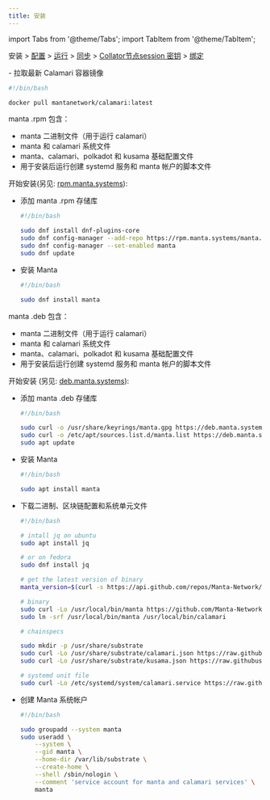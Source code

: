 ```yaml
---
title: 安装
---
```


import Tabs from '@theme/Tabs';
import TabItem from '@theme/TabItem';

安装 > [配置](configuration) > [运行](running) > [同步](sync) > [Collator节点session 密钥](keys) > [绑定](bond)

<Tabs pId="os">

<TabItem value="docker" label="docker">
- 拉取最新 Calamari 容器镜像

```bash
#!/bin/bash

docker pull mantanetwork/calamari:latest
```

</TabItem>
<TabItem value="fedora" label="fedora">

manta .rpm 包含：

- manta 二进制文件（用于运行 calamari）
- manta 和 calamari 系统文件
- manta、calamari、polkadot 和 kusama 基础配置文件
- 用于安装后运行创建 systemd 服务和 manta 帐户的脚本文件

开始安装(另见: [rpm.manta.systems](https://rpm.manta.systems/)):

- 添加 manta .rpm 存储库

    ```bash
    #!/bin/bash

    sudo dnf install dnf-plugins-core
    sudo dnf config-manager --add-repo https://rpm.manta.systems/manta.repo
    sudo dnf config-manager --set-enabled manta
    sudo dnf update
    ```

- 安装 Manta

  ```bash
  #!/bin/bash

  sudo dnf install manta
  ```

</TabItem>
<TabItem value="ubuntu" label="ubuntu">

manta .deb 包含：
- manta 二进制文件（用于运行 calamari）
- manta 和 calamari 系统文件
- manta、calamari、polkadot 和 kusama 基础配置文件
- 用于安装后运行创建 systemd 服务和 manta 帐户的脚本文件

开始安装 (另见: [deb.manta.systems](https://deb.manta.systems/)):

- 添加 manta .deb 存储库

    ```bash
    #!/bin/bash

    sudo curl -o /usr/share/keyrings/manta.gpg https://deb.manta.systems/manta.gpg
    sudo curl -o /etc/apt/sources.list.d/manta.list https://deb.manta.systems/manta.list
    sudo apt update
    ```

- 安装 Manta

    ```bash
    #!/bin/bash

    sudo apt install manta
    ```

</TabItem>
<TabItem value="linux" label="other linux">

- 下载二进制、区块链配置和系统单元文件

    ```bash
    #!/bin/bash

    # intall jq on ubuntu
    sudo apt install jq

    # or on fedora
    sudo dnf install jq

    # get the latest version of binary
    manta_version=$(curl -s https://api.github.com/repos/Manta-Network/Manta/releases/latest | jq -r .tag_name | cut -c 2-)

    # binary
    sudo curl -Lo /usr/local/bin/manta https://github.com/Manta-Network/Manta/releases/download/v${manta_version}/manta
    sudo ln -srf /usr/local/bin/manta /usr/local/bin/calamari

    # chainspecs

    sudo mkdir -p /usr/share/substrate
    sudo curl -Lo /usr/share/substrate/calamari.json https://raw.githubusercontent.com/Manta-Network/Manta/v3.0.9/genesis/calamari-genesis.json
    sudo curl -Lo /usr/share/substrate/kusama.json https://raw.githubusercontent.com/paritytech/polkadot/master/node/service/res/kusama.json

    # systemd unit file
    sudo curl -Lo /etc/systemd/system/calamari.service https://raw.githubusercontent.com/Manta-Network/Manta/deb-rpm/scripts/package/calamari.service
    ```

- 创建 Manta 系统帐户

    ```bash
    #!/bin/bash

    sudo groupadd --system manta
    sudo useradd \
        --system \
        --gid manta \
        --home-dir /var/lib/substrate \
        --create-home \
        --shell /sbin/nologin \
        --comment 'service account for manta and calamari services' \
        manta
    ```

</TabItem>
</Tabs>
